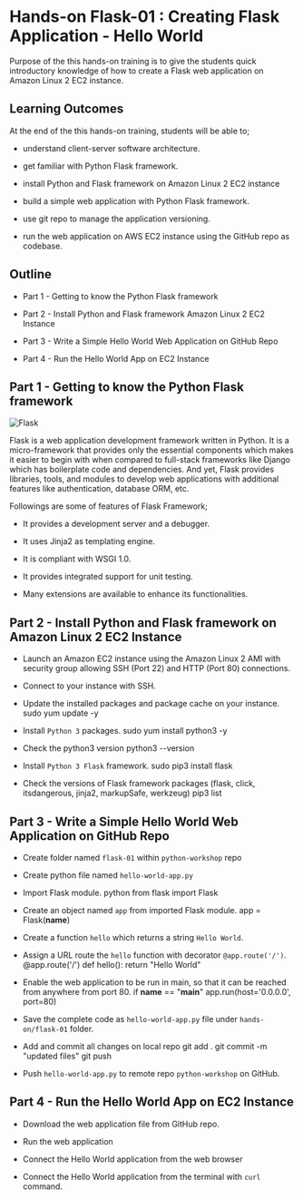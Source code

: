 # Hands-on Flask-01 : Creating Flask Application - Hello World

Purpose of the this hands-on training is to give the students quick introductory knowledge of how to create a Flask web application on Amazon Linux 2 EC2 instance. 

## Learning Outcomes

At the end of the this hands-on training, students will be able to;

- understand client-server software architecture.

- get familiar with Python Flask framework.

- install Python and Flask framework on Amazon Linux 2 EC2 instance

- build a simple web application with Python Flask framework.

- use git repo to manage the application versioning.

- run the web application on AWS EC2 instance using the GitHub repo as codebase.

## Outline

- Part 1 - Getting to know the Python Flask framework

- Part 2 - Install Python and Flask framework Amazon Linux 2 EC2 Instance 

- Part 3 - Write a Simple Hello World Web Application on GitHub Repo

- Part 4 - Run the Hello World App on EC2 Instance


## Part 1 - Getting to know the Python Flask framework

![Flask](./flask.png)

Flask is a web application development framework written in Python. It is a micro-framework that provides only the essential components which makes it easier to begin with when compared to full-stack frameworks like Django which has boilerplate code and dependencies.
And yet, Flask provides libraries, tools, and modules to develop web applications with additional features like authentication, database ORM, etc. 

Followings are some of features of Flask Framework;

- It provides a development server and a debugger.

- It uses Jinja2 as templating engine.

- It is compliant with WSGI 1.0.

- It provides integrated support for unit testing.

- Many extensions are available to enhance its functionalities.

## Part 2 - Install Python and Flask framework on Amazon Linux 2 EC2 Instance 

- Launch an Amazon EC2 instance using the Amazon Linux 2 AMI with security group allowing SSH (Port 22) and HTTP (Port 80) connections.

- Connect to your instance with SSH.

- Update the installed packages and package cache on your instance.
    sudo yum update -y 

- Install `Python 3` packages.
    sudo yum install python3 -y

- Check the python3 version
    python3 --version

- Install `Python 3 Flask` framework.
    sudo pip3 install flask

- Check the versions of Flask framework packages (flask, click, itsdangerous, jinja2, markupSafe, werkzeug)
    pip3 list

## Part 3 - Write a Simple Hello World Web Application on GitHub Repo

- Create folder named `flask-01` within `python-workshop` repo

- Create python file named `hello-world-app.py`

- Import Flask module.
    python 
    from flask import Flask

- Create an object named `app` from imported Flask module.
    app = Flask(__name__)

- Create a function `hello` which returns a string `Hello World`.

- Assign a URL route the `hello` function with decorator `@app.route('/')`.
     @app.route('/')
     def hello():
        return "Hello World"

- Enable the web application to be run in main, so that it can be reached from anywhere from port 80.
    if __name__ == "__main__"
        app.run(host='0.0.0.0', port=80)

- Save the complete code as `hello-world-app.py` file under `hands-on/flask-01` folder.

- Add and commit all changes on local repo
    git add . 
    git commit -m "updated files"
    git push
    
- Push `hello-world-app.py` to remote repo `python-workshop` on GitHub.

## Part 4 - Run the Hello World App on EC2 Instance

- Download the web application file from GitHub repo.

- Run the web application

- Connect the Hello World application from the web browser

- Connect the Hello World application from the terminal with `curl` command.

